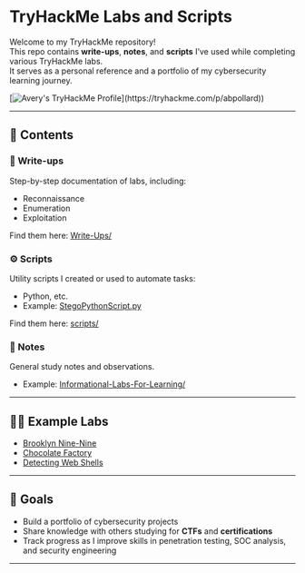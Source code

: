 # TryHackMe Labs and Scripts

Welcome to my TryHackMe repository!  
This repo contains **write-ups**, **notes**, and **scripts** I’ve used while completing various TryHackMe labs.  
It serves as a personal reference and a portfolio of my cybersecurity learning journey.

[![Avery's TryHackMe Profile]([https://www.tryhackme.com/badge/profile/2571039](https://tryhackme.com/p/abpollard))](https://tryhackme.com/p/abpollard))






---

## 📂 Contents

### 🔐 Write-ups
Step-by-step documentation of labs, including:
- Reconnaissance
- Enumeration
- Exploitation

Find them here: [Write-Ups/](Write-Ups/)

### ⚙️ Scripts
Utility scripts I created or used to automate tasks:
- Python, etc.
- Example: [StegoPythonScript.py](Scripts/StegoPythonScript.py)

Find them here: [scripts/](Scripts/)

### 📝 Notes
General study notes and observations.  
- Example: [Informational-Labs-For-Learning/](Informational-Labs-For-Learning/)

---

## 🧑‍💻 Example Labs

- [Brooklyn Nine-Nine](writeups/Brooklyn-Nine-Nine.md)  
- [Chocolate Factory](writeups/Chocolate-Factory.md)  
- [Detecting Web Shells](Informational-Labs-For-Learning/Detecting-Web-Shells.md)  

---

## 🚀 Goals

- Build a portfolio of cybersecurity projects  
- Share knowledge with others studying for **CTFs** and **certifications**  
- Track progress as I improve skills in penetration testing, SOC analysis, and security engineering  

---


